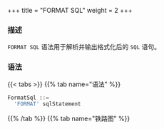 +++
title = "FORMAT SQL"
weight = 2
+++

### 描述

`FORMAT SQL` 语法用于解析并输出格式化后的 `SQL` 语句。

### 语法

{{< tabs >}}
{{% tab name="语法" %}}
```sql
FormatSql ::=
  'FORMAT' sqlStatement 
```
{{% /tab %}}
{{% tab name="铁路图" %}}
<iframe frameborder="0" name="diagram" id="diagram" width="100%" height="100%"></iframe>
{{% /tab %}}
{{< /tabs >}}

### 返回值说明

| 列                | 说明         |
|------------------|------------|
| formatted_result | 格式化后的SQL语句 |

### 示例

- 解析并输出格式化后的 `SQL` 语句

```sql
FORMAT SELECT * FROM t_order;
```

```sql
mysql> FORMAT SELECT * FROM t_order;
+-------------------------+
| formatted_result        |
+-------------------------+
| SELECT *
FROM t_order; |
+-------------------------+
1 row in set (0.00 sec)
```

### 保留字

`FORMAT`

### 相关链接

- [保留字](/cn/user-manual/shardingsphere-proxy/distsql/syntax/reserved-word/)